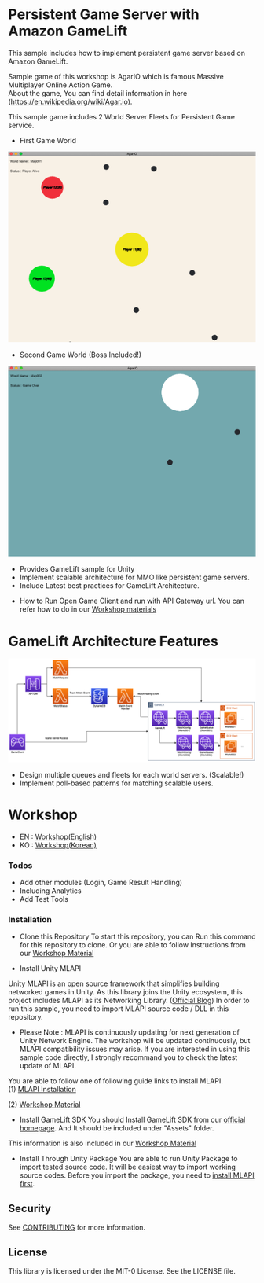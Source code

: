 
# Persistent Game Server with Amazon GameLift

This sample includes how to implement persistent game server based on Amazon GameLift.

Sample game of this workshop is AgarIO which is famous Massive Multiplayer Online Action Game.     
About the game, You can find detail information in here (https://en.wikipedia.org/wiki/Agar.io).

This sample game includes 2 World Server Fleets for Persistent Game service.

* First Game World

![Game Client1](./demo-1.png)

* Second Game World (Boss Included!)

![Game Client2](./demo-2.png)

  - Provides GameLift sample for Unity
  - Implement scalable architecture for MMO like persistent game servers.
  - Include Latest best practices for GameLift Architecture.

* How to Run
Open Game Client and run with API Gateway url.
You can refer how to do in our [Workshop materials](http://gamelift-persistent-workshop.s3-website.ap-northeast-2.amazonaws.com/en/)

# GameLift Architecture Features

![Architecture](./architecture.png)

  - Design multiple queues and fleets for each world servers. (Scalable!)
  - Implement poll-based patterns for matching scalable users.

# Workshop
 - EN : [Workshop(English)](http://gamelift-persistent-workshop.s3-website.ap-northeast-2.amazonaws.com/en/)
 - KO : [Workshop(Korean)](http://gamelift-persistent-workshop.s3-website.ap-northeast-2.amazonaws.com/ko/)

### Todos
 - Add other modules (Login, Game Result Handling)
 - Including Analytics
 - Add Test Tools

### Installation

 - Clone this Repository 
 To start this repository, you can Run this command for this repository to clone.
 Or you are able to follow Instructions from our [Workshop Material]()

 - Install Unity MLAPI

 Unity MLAPI is an open source framework that simplifies building networked games in Unity.
 As this library joins the Unity ecosystem, this project includes MLAPI as its Networking Library. ([Official Blog](https://blogs.unity3d.com/2020/12/03/accelerating-unitys-new-gameobjects-multiplayer-networking-framework/?_ga=2.256478095.584731899.1613809160-1332364721.1600864695))
 In order to run this sample, you need to import MLAPI source code / DLL in this repository.

* Please Note : MLAPI is continuously updating for next generation of Unity Network Engine. The workshop will be updated continuously, but MLAPI compatibility issues may arise. If you are interested in using this sample code directly, I strongly recommand you to check the latest update of MLAPI.

 You are able to follow one of following guide links to install MLAPI.     
 (1) [MLAPI Installation](https://mp-docs.dl.it.unity3d.com/docs/getting-started/about-mlapi)

 (2) [Workshop Material](http://gamelift-persistent-workshop.s3-website.ap-northeast-2.amazonaws.com/en/)
 
 - Install GameLift SDK
 You should Install GameLift SDK from our [official homepage](https://aws.amazon.com/gamelift/getting-started/?nc1=h_ls).
 And It should be included under "Assets" folder.    

 This information is also included in our [Workshop Material](http://gamelift-persistent-workshop.s3-website.ap-northeast-2.amazonaws.com/en/)

 - Install Through Unity Package
 You are able to run Unity Package to import tested source code. It will be easiest way to import working source codes.
 Before you import the package, you need to [install MLAPI first](https://mp-docs.dl.it.unity3d.com/docs/migration/install).


## Security

See [CONTRIBUTING](CONTRIBUTING.md#security-issue-notifications) for more information.

## License

This library is licensed under the MIT-0 License. See the LICENSE file.

